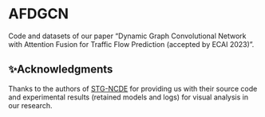 # AFDGCN
Code and datasets of our paper “Dynamic Graph Convolutional Network with Attention Fusion for Traffic Flow Prediction (accepted by ECAI 2023)”.


## ✨Acknowledgments
Thanks to the authors of [STG-NCDE](https://github.com/jeongwhanchoi/STG-NCDE) for providing us with their source code and experimental results (retained models and logs) for visual analysis in our research.


